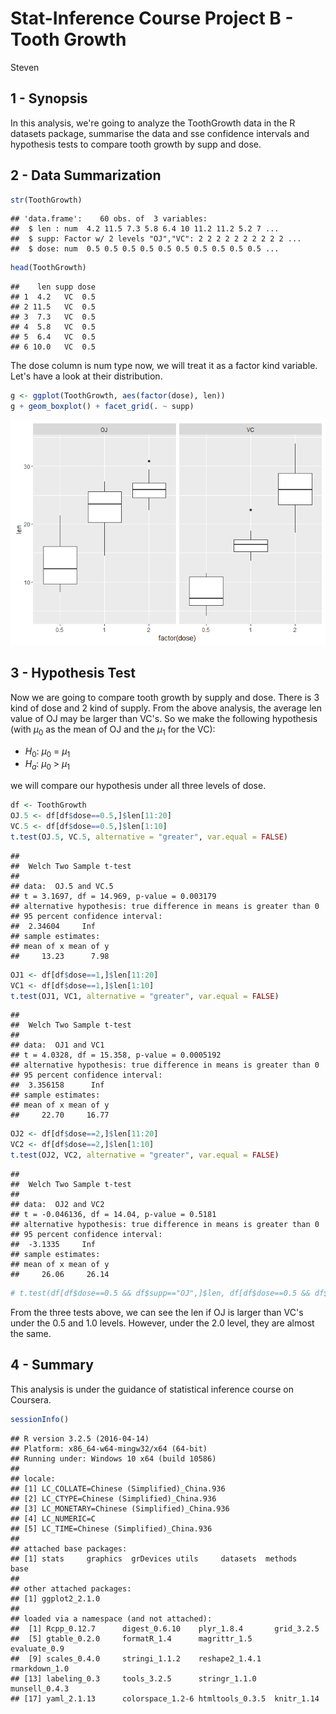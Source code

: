 # Stat-Inference Course Project B - Tooth Growth
Steven  



## 1 - Synopsis

In this analysis, we're going to analyze the ToothGrowth data in the R datasets package, summarise the data and sse confidence intervals and hypothesis tests to compare tooth growth by supp and dose.

## 2 - Data Summarization


```r
str(ToothGrowth)
```

```
## 'data.frame':	60 obs. of  3 variables:
##  $ len : num  4.2 11.5 7.3 5.8 6.4 10 11.2 11.2 5.2 7 ...
##  $ supp: Factor w/ 2 levels "OJ","VC": 2 2 2 2 2 2 2 2 2 2 ...
##  $ dose: num  0.5 0.5 0.5 0.5 0.5 0.5 0.5 0.5 0.5 0.5 ...
```

```r
head(ToothGrowth)
```

```
##    len supp dose
## 1  4.2   VC  0.5
## 2 11.5   VC  0.5
## 3  7.3   VC  0.5
## 4  5.8   VC  0.5
## 5  6.4   VC  0.5
## 6 10.0   VC  0.5
```

The dose column is num type now, we will treat it as a factor kind variable. Let's have a look at their distribution.


```r
g <- ggplot(ToothGrowth, aes(factor(dose), len))
g + geom_boxplot() + facet_grid(. ~ supp)
```

![](toothGrowth_files/figure-html/distribution-1.png)<!-- -->

## 3 - Hypothesis Test

Now we are going to compare tooth growth by supply and dose. There is 3 kind of dose and 2 kind of supply. From the above analysis, the average len value of OJ may be larger than VC's. So we make the following hypothesis (with $\mu_0$ as the mean of OJ and the $\mu_1$ for the VC):

 - $H_0$: $\mu_0$ = $\mu_1$
 - $H_a$: $\mu_0$ > $\mu_1$

we will compare our hypothesis under all three levels of dose. 


```r
df <- ToothGrowth
OJ.5 <- df[df$dose==0.5,]$len[11:20]
VC.5 <- df[df$dose==0.5,]$len[1:10]
t.test(OJ.5, VC.5, alternative = "greater", var.equal = FALSE)
```

```
## 
## 	Welch Two Sample t-test
## 
## data:  OJ.5 and VC.5
## t = 3.1697, df = 14.969, p-value = 0.003179
## alternative hypothesis: true difference in means is greater than 0
## 95 percent confidence interval:
##  2.34604     Inf
## sample estimates:
## mean of x mean of y 
##     13.23      7.98
```

```r
OJ1 <- df[df$dose==1,]$len[11:20]
VC1 <- df[df$dose==1,]$len[1:10]
t.test(OJ1, VC1, alternative = "greater", var.equal = FALSE)
```

```
## 
## 	Welch Two Sample t-test
## 
## data:  OJ1 and VC1
## t = 4.0328, df = 15.358, p-value = 0.0005192
## alternative hypothesis: true difference in means is greater than 0
## 95 percent confidence interval:
##  3.356158      Inf
## sample estimates:
## mean of x mean of y 
##     22.70     16.77
```

```r
OJ2 <- df[df$dose==2,]$len[11:20]
VC2 <- df[df$dose==2,]$len[1:10]
t.test(OJ2, VC2, alternative = "greater", var.equal = FALSE)
```

```
## 
## 	Welch Two Sample t-test
## 
## data:  OJ2 and VC2
## t = -0.046136, df = 14.04, p-value = 0.5181
## alternative hypothesis: true difference in means is greater than 0
## 95 percent confidence interval:
##  -3.1335     Inf
## sample estimates:
## mean of x mean of y 
##     26.06     26.14
```

```r
# t.test(df[df$dose==0.5 && df$supp=="OJ",]$len, df[df$dose==0.5 && df$supp=="VC",]$len)
```

From the three tests above, we can see the len if OJ is larger than VC's under the 0.5 and 1.0 levels. However, under the 2.0 level, they are almost the same.

## 4 - Summary

This analysis is under the guidance of statistical inference course on Coursera. 


```r
sessionInfo()
```

```
## R version 3.2.5 (2016-04-14)
## Platform: x86_64-w64-mingw32/x64 (64-bit)
## Running under: Windows 10 x64 (build 10586)
## 
## locale:
## [1] LC_COLLATE=Chinese (Simplified)_China.936 
## [2] LC_CTYPE=Chinese (Simplified)_China.936   
## [3] LC_MONETARY=Chinese (Simplified)_China.936
## [4] LC_NUMERIC=C                              
## [5] LC_TIME=Chinese (Simplified)_China.936    
## 
## attached base packages:
## [1] stats     graphics  grDevices utils     datasets  methods   base     
## 
## other attached packages:
## [1] ggplot2_2.1.0
## 
## loaded via a namespace (and not attached):
##  [1] Rcpp_0.12.7      digest_0.6.10    plyr_1.8.4       grid_3.2.5      
##  [5] gtable_0.2.0     formatR_1.4      magrittr_1.5     evaluate_0.9    
##  [9] scales_0.4.0     stringi_1.1.2    reshape2_1.4.1   rmarkdown_1.0   
## [13] labeling_0.3     tools_3.2.5      stringr_1.1.0    munsell_0.4.3   
## [17] yaml_2.1.13      colorspace_1.2-6 htmltools_0.3.5  knitr_1.14
```

